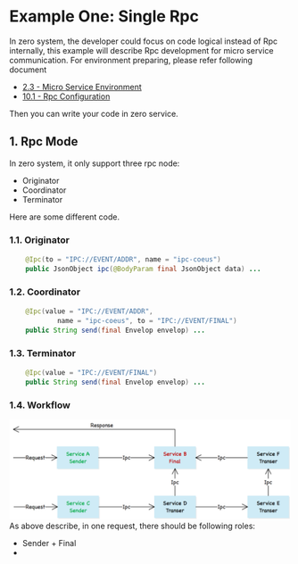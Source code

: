 # Example One: Single Rpc

In zero system, the developer could focus on code logical instead of Rpc internally, this example will describe Rpc development for micro service communication. For environment preparing, please refer following document

* [2.3 - Micro Service Environment](/doc/23-micro-service-environment.md)
* [10.1 - Rpc Configuration](/doc/101-rpc-configuration.md)

Then you can write your code in zero service.

## 1. Rpc Mode

In zero system, it only support three rpc node:

* Originator
* Coordinator
* Terminator

Here are some different code.

### 1.1. Originator

```java
    @Ipc(to = "IPC://EVENT/ADDR", name = "ipc-coeus")
    public JsonObject ipc(@BodyParam final JsonObject data) ...
```

### 1.2. Coordinator

```java
    @Ipc(value = "IPC://EVENT/ADDR",
            name = "ipc-coeus", to = "IPC://EVENT/FINAL")
    public String send(final Envelop envelop) ...
```

### 1.3. Terminator

```java
    @Ipc(value = "IPC://EVENT/FINAL")
    public String send(final Envelop envelop) ...
```

### 1.4. Workflow

![](/doc/image/rpc-workflow.png)As above describe, in one request, there should be following roles:

* Sender + Final
* 



